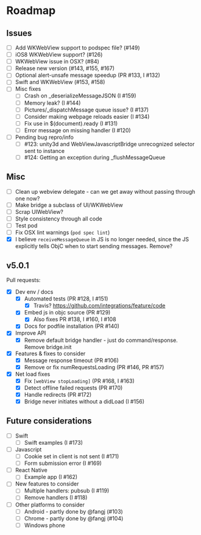 Roadmap
=======

Issues
------

- [ ] Add WKWebView support to podspec file? (#149)
- [ ] iOS8 WKWebView support? (#126)
- [ ] WKWebView issue in OSX? (#84)
- [ ] Release new version (#143, #155, #167)
- [ ] Optional alert-unsafe message speedup (PR #133, I #132)
- [ ] Swift and WKWebView (#153, #158)
- [ ] Misc fixes
	- [ ] Crash on _deserializeMessageJSON (I #159)
	- [ ] Memory leak? (I #144)
	- [ ] Pictures/_dispatchMessage queue issue? (I #137)
	- [ ] Consider making webpage reloads easier (I #134)
	- [ ] Fix use in $(document).ready (I #131)
	- [ ] Error message on missing handler (I #120)
- [ ] Pending bug repro/info
	- [ ] #123: unity3d and WebViewJavascriptBridge unrecognized selector sent to instance
	- [ ] #124: Getting an exception during _flushMessageQueue

Misc
----

- [ ] Clean up webview delegate - can we get away without passing through one now?
- [ ] Make bridge a subclass of UI/WKWebView
- [ ] Scrap UIWebView?
- [ ] Style consistency through all code
- [ ] Test pod
- [ ] Fix OSX lint warnings (`pod spec lint`)
- [X] I believe `receiveMessageQueue` in JS is no longer needed, since the JS explicitly tells ObjC when to start sending messages. Remove?

v5.0.1
------

Pull requests:
- [X] Dev env / docs
	- [X] Automated tests (PR #128, I #151)
		- [X] Travis? https://github.com/integrations/feature/code
	- [X] Embed js in objc source (PR #129)
		- [X] Also fixes PR #138, I #160, I #108
	- [X] Docs for podfile installation (PR #140)
- [X] Improve API
	- [X] Remove default bridge handler - just do command/response. Remove bridge.init
- [X] Features & fixes to consider
	- [X] Message response timeout (PR #106)
	- [X] Remove or fix numRequestsLoading (PR #146, PR #157)
- [X] Net load fixes
	- [X] Fix `[webView stopLoading]` (PR #168, I #163)
	- [x] Detect offline failed requests (PR #170)
	- [X] Handle redirects (PR #172)
	- [X] Bridge never initiates without a didLoad (I #156)

Future considerations
---------------------
- [ ] Swift
	- [ ] Swift examples (I #173)
- [ ] Javascript
	- [ ] Cookie set in client is not sent (I #171)
	- [ ] Form submission error (I #169)
- [ ] React Native
	- [ ] Example app (I #162)
- [ ] New features to consider
	- [ ] Multiple handlers: pubsub (I #119)
	- [ ] Remove handlers (I #118)
- [ ] Other platforms to consider
	- [ ] Android - partly done by @fangj (#103)
	- [ ] Chrome - partly done by @fangj (#104)
	- [ ] Windows phone
